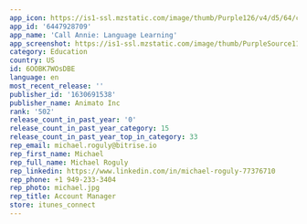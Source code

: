 ```yaml
---
app_icon: https://is1-ssl.mzstatic.com/image/thumb/Purple126/v4/d5/64/ce/d564ce43-c73e-0c66-3a8b-02b4d901be30/AppIcon-0-0-1x_U007emarketing-0-7-0-85-220.png/1024x1024bb.png
app_id: '6447928709'
app_name: 'Call Annie: Language Learning'
app_screenshot: https://is1-ssl.mzstatic.com/image/thumb/PurpleSource116/v4/04/e0/1c/04e01c6e-451d-6dd9-8eaa-f5ae3fc46c16/f39f3c3c-353e-49aa-97e1-2d85e59233db_English_-_iPhone_5.5_U0022_-_00b.png/1242x2208bb.png
category: Education
country: US
id: 6OOBK7WOsDBE
language: en
most_recent_release: ''
publisher_id: '1630691538'
publisher_name: Animato Inc
rank: '502'
release_count_in_past_year: '0'
release_count_in_past_year_category: 15
release_count_in_past_year_top_in_category: 33
rep_email: michael.roguly@bitrise.io
rep_first_name: Michael
rep_full_name: Michael Roguly
rep_linkedin: https://www.linkedin.com/in/michael-roguly-77376710
rep_phone: +1 949-233-3404
rep_photo: michael.jpg
rep_title: Account Manager
store: itunes_connect
---
```

